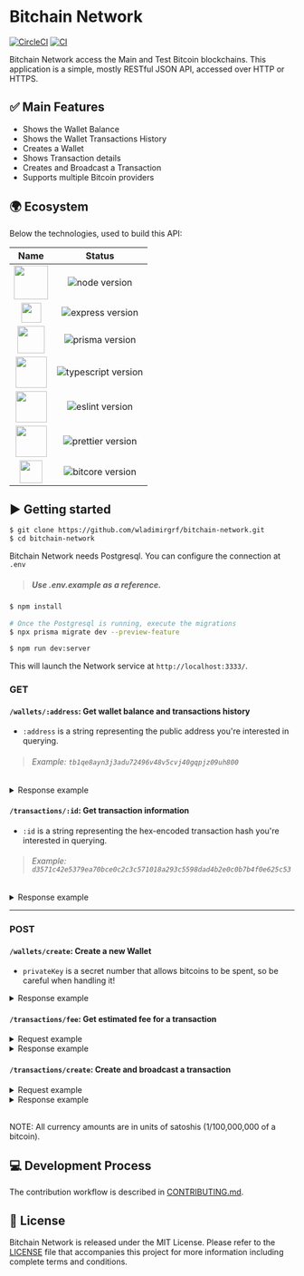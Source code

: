 # Bitchain Network

[![CircleCI](https://circleci.com/gh/wladimirgrf/bitchain-network.svg?style=svg)](https://circleci.com/gh/wladimirgrf/bitchain-network)
[![CI](https://github.com/wladimirgrf/bitchain-network/actions/workflows/main.yml/badge.svg)]()

Bitchain Network access the Main and Test Bitcoin blockchains. This application is a simple, mostly RESTful JSON API, accessed over HTTP or HTTPS.

## ✅ Main Features
- Shows the Wallet Balance
- Shows the Wallet Transactions History
- Creates a Wallet
- Shows Transaction details
- Creates and Broadcast a Transaction
- Supports multiple Bitcoin providers

## 🌍 Ecosystem

Below the technologies, used to build this API:

|                      Name                                   |                         Status                          |
|:-----------------------------------------------------------:|:-------------------------------------------------------:|
|<img height="60" src="https://cdn.worldvectorlogo.com/logos/nodejs-1.svg"> | <img alt="node version" src="https://img.shields.io/badge/nodejs-v14.15-blue"> |
|<img height="35" src="https://cdn.worldvectorlogo.com/logos/express-109.svg"> | <img alt="express version" src="https://img.shields.io/badge/express-v4.17-blue"> |
|<img height="48" src="https://cdn.worldvectorlogo.com/logos/prisma-2.svg"> | <img alt="prisma version" src="https://img.shields.io/badge/prisma-v2.17-blue"> |
|<img height="55" src="https://cdn.worldvectorlogo.com/logos/typescript.svg"> | <img alt="typescript version" src="https://img.shields.io/badge/typescript-v4.1-blue"> |
|<img height="55" src="https://cdn.worldvectorlogo.com/logos/eslint-1.svg"> | <img alt="eslint version" src="https://img.shields.io/badge/eslint-v7.17-blue"> |
|<img height="55" src="https://cdn.worldvectorlogo.com/logos/prettier-2.svg"> | <img alt="prettier version" src="https://img.shields.io/badge/prettier-v2.2-blue"> |
|<img height="40" src="https://cdn.worldvectorlogo.com/logos/bitpay.svg"> | <img alt="bitcore version" src="https://img.shields.io/badge/bitcore_lib-v8.24-blue"> |


## ▶️ Getting started

```bash
$ git clone https://github.com/wladimirgrf/bitchain-network.git
$ cd bitchain-network
```

Bitchain Network needs Postgresql. You can configure the connection at `.env`
> ##### Use .env.example as a reference.

```bash
$ npm install
 
# Once the Postgresql is running, execute the migrations
$ npx prisma migrate dev --preview-feature
 
$ npm run dev:server
```
This will launch the Network service at `http://localhost:3333/`.

### GET

#### `/wallets/:address`: Get wallet balance and transactions history

- `:address` is a string representing the public address you're interested in querying.
> ###### Example: `tb1qe8ayn3j3adu72496v48v5cvj40gqpjz09uh800`

<details>
<summary>Response example</summary>
<br>
  
```json
{
  "publicAddress": "tb1qe8ayn3j3adu72496v48v5cvj40gqpjz09uh800",
  "balance": 1030000,
  "confirmedBalance": 1030000,
  "unconfirmedBalance": 0,
  "referenceTransactions": [
    {
      "transactionId": "d8db85b8aa834bab65c59eac0159ad166c3b89e09a06520412c9821e71222f52",
      "confirmations": 10,
      "value": 10000,
      "blockHeight": 1938604
    },
    ...
  ]
}
```
</details>


#### `/transactions/:id`: Get transaction information

- `:id` is a string representing the hex-encoded transaction hash you're interested in querying.
> ###### Example: `d3571c42e5379ea70bce0c2c3c571018a293c5598dad4b2e0c0b7b4f0e625c53`

<details>
<summary>Response example</summary>
<br>
  
```json
{
  "publicId": "d3571c42e5379ea70bce0c2c3c571018a293c5598dad4b2e0c0b7b4f0e625c53",
  "fee": 24547,
  "confirmations": 4,
  "walletsFrom": [
    {
      "publicAddress": "tb1q3yyq37lalgq0chareur9yykgtgpqwztt5uezvz",
      "value": 78836818
    },
    ...
  ],
  "walletsTo": [
    {
      "publicAddress": "mhfNudm6YDYnYkegFSjcsppucpAA8TRviD",
      "value": 100000000
    },
    ...
  ]
}
```
</details>

---

### POST

#### `/wallets/create`: Create a new Wallet
- `privateKey` is a secret number that allows bitcoins to be spent, so be careful when handling it!

<details>
<summary>Response example</summary>
<br>
  
```json
{
  "publicAddress": "mffzq5WLcJVsokpSjVgPmjPmUCK5K2UoZN",
  "privateKey": "cW33mrcvCY2YzoFegug4xfQ8U4yNEAeLRUs2z78ZwCwb4w1Fn35K"
}
```
</details>


#### `/transactions/fee`: Get estimated fee for a transaction

<details>
<summary>Request example</summary>
<br>
  
```json
{
  "addressFrom": "muwAf337HUDpuajeA2yERod4bPZyWpcqbd",
  "addressTo": "mjDaJzEDCjiS86jJWmpn38nGe2A9N7EStd",
  "value": 10000
}
```
</details>

<details>
<summary>Response example</summary>
<br>
  
```json
{
  "transactionEstimatedFee": 15200
}
```
</details>


#### `/transactions/create`: Create and broadcast a transaction

<details>
<summary>Request example</summary>
<br>
  
```json
{
  "privateKey": "cW33mrcvCY2YzoFegug4xfQ8U4yNEAeLRUs2z78ZwCwb4w1Fn35K",
  "addressTo": "muwAf337HUDpuajeA2yERod4bPZyWpcqbd",
  "value": 1000
}
```
</details>

<details>
<summary>Response example</summary>
<br>
 
```json
{
  "publicId": "b81fcd39b24616a260b4816d93c4ab229e2e9468fd19da6a127996a8a842fbe0",
  "fee": 15200,
  "walletsFrom": [
    {
      "publicAddress": "mjDaJzEDCjiS86jJWmpn38nGe2A9N7EStd",
      "value": 83400
    }
  ],
  "walletsTo": [
    {
      "publicAddress": "muwAf337HUDpuajeA2yERod4bPZyWpcqbd",
      "value": 1000
    },
    ...
  ]
}
```
</details>

</br>

NOTE: All currency amounts are in units of satoshis (1/100,000,000 of a bitcoin).


## 💻 Development Process

The contribution workflow is described in [CONTRIBUTING.md](CONTRIBUTING.md).

## 📝 License

Bitchain Network is released under the MIT License. Please refer to the [LICENSE](LICENSE) file that accompanies this project for more information including complete terms and conditions.
